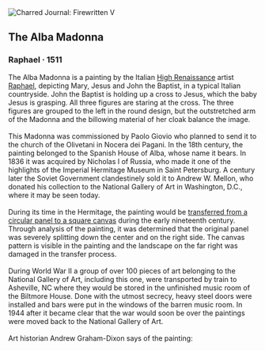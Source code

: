 <div class="artwork-of-the-day">
  <div class="container">
    <div class="img-wrapper">
      <img
        src="https://uploads4.wikiart.org/images/raphael/the-alba-madonna.jpg!Large.jpg"
        alt="Charred Journal: Firewritten V" />
    </div>
    <div class="artwork-detail">
      <div class="artwork-origin"> 
        <h2 class="artwork-name">The Alba Madonna</h2>
        <h3 class="artist">
          Raphael
                    ·  1511
        </h3>
      </div>
      <p class="description">
        <span class="artwork-description-text ng-binding" ng-bind-html="viewModel.ArtworkOfTheDay.Description | unsafe">The Alba Madonna is a painting by the Italian <a target="_blank" href="/en/artists-by-art-movement/high-renaissance">High Renaissance</a> artist <a target="_blank" href="/en/raphael">Raphael</a>, depicting Mary, Jesus and John the Baptist, in a typical Italian countryside. John the Baptist is holding up a cross to Jesus, which the baby Jesus is grasping. All three figures are staring at the cross. The three figures are grouped to the left in the round design, but the outstretched arm of the Madonna and the billowing material of her cloak balance the image.
<br>
<br>This Madonna was commissioned by Paolo Giovio who planned to send it to the church of the Olivetani in Nocera dei Pagani. In the 18th century, the painting belonged to the Spanish House of Alba, whose name it bears. In 1836 it was acquired by Nicholas I of Russia, who made it one of the highlights of the Imperial Hermitage Museum in Saint Petersburg. A century later the Soviet Government clandestinely sold it to Andrew W. Mellon, who donated his collection to the National Gallery of Art in Washington, D.C., where it may be seen today.
<br>
<br>During its time in the Hermitage, the painting would be <a target="_blank" href="/en/paintings-by-media/transferred-to-linen">transferred from a circular panel to a square canvas</a> during the early nineteenth century. Through analysis of the painting, it was determined that the original panel was severely splitting down the center and on the right side. The canvas pattern is visible in the painting and the landscape on the far right was damaged in the transfer process.
<br>
<br>During World War II a group of over 100 pieces of art belonging to the National Gallery of Art, including this one, were transported by train to Asheville, NC where they would be stored in the unfinished music room of the Biltmore House. Done with the utmost secrecy, heavy steel doors were installed and bars were put in the windows of the barren music room. In 1944 after it became clear that the war would soon be over the paintings were moved back to the National Gallery of Art.
<br>
<br>Art historian Andrew Graham-Dixon says of the painting:</span>
                        <div class="text-shadow-container" ng-show="showShadow" style=""></div>
      </p>
    </div>
  </div>

</div>
